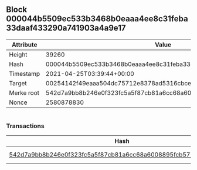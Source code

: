## Block 000044b5509ec533b3468b0eaaa4ee8c31feba33daaf433290a741903a4a9e17

Attribute | Value
--- | ---
Height | 39260
Hash | 000044b5509ec533b3468b0eaaa4ee8c31feba33daaf433290a741903a4a9e17
Timestamp | 2021-04-25T03:39:44+00:00
Target | 00254142f49eaaa504dc75712e8378ad5316cbcead634704b3734b6271167cc4
Merke root | 542d7a9bb8b246e0f323fc5a5f87cb81a6cc68a6008895fcb577fc117d2590fa
Nonce | 2580878830

```

```

### Transactions

Hash | Amount
--- | ---
[542d7a9bb8b246e0f323fc5a5f87cb81a6cc68a6008895fcb577fc117d2590fa](542d7a9bb8b246e0f323fc5a5f87cb81a6cc68a6008895fcb577fc117d2590fa.md) | 10.00000000 SKEPTI 
